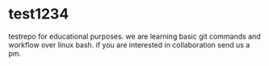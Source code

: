 # test1234

testrepo for educational purposes.
we are learning basic git commands and workflow over linux bash.
if you are interested in collaboration send us a pm.
